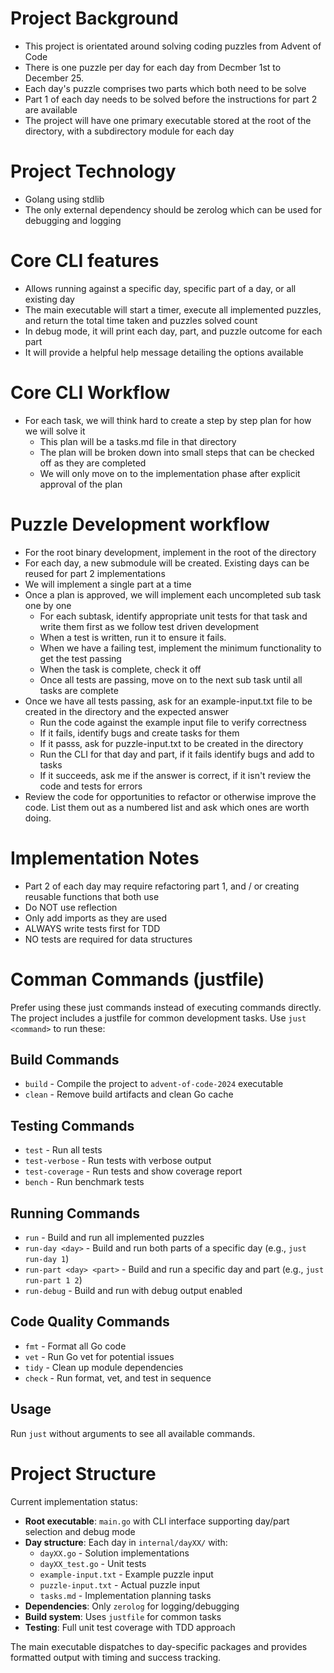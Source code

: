 # Project Background

- This project is orientated around solving coding puzzles from Advent of Code
- There is one puzzle per day for each day from Decmber 1st to December 25.
- Each day's puzzle comprises two parts which both need to be solve
- Part 1 of each day needs to be solved before the instructions for part 2 are available
- The project will have one primary executable stored at the root of the directory, with a subdirectory module for each day

# Project Technology

- Golang using stdlib
- The only external dependency should be zerolog which can be used for debugging and logging

# Core CLI features
- Allows running against a specific day, specific part of a day, or all existing day
- The main executable will start a timer, execute all implemented puzzles, and return the total time taken and puzzles solved count
- In debug mode, it will print each day, part, and puzzle outcome for each part
- It will provide a helpful help message detailing the options available

# Core CLI Workflow
- For each task, we will think hard to create a step by step plan for how we will solve it
    - This plan will be a tasks.md file in that directory
    - The plan will be broken down into small steps that can be checked off as they are completed
    - We will only move on to the implementation phase after explicit approval of the plan

# Puzzle Development workflow

- For the root binary development, implement in the root of the directory
- For each day, a new submodule will be created. Existing days can be reused for part 2 implementations
- We will implement a single part at a time
- Once a plan is approved, we will implement each uncompleted sub task one by one
    - For each subtask, identify appropriate unit tests for that task and write them first as we follow test driven development
    - When a test is written, run it to ensure it fails.
    - When we have a failing test, implement the minimum functionality to get the test passing
    - When the task is complete, check it off
    - Once all tests are passing, move on to the next sub task until all tasks are complete
- Once we have all tests passing, ask for an example-input.txt file to be created in the directory and the expected answer
    - Run the code against the example input file to verify correctness
    - If it fails, identify bugs and create tasks for them
    - If it passs, ask for puzzle-input.txt to be created in the directory
    - Run the CLI for that day and part, if it fails identify bugs and add to tasks
    - If it succeeds, ask me if the answer is correct, if it isn't review the code and tests for errors
- Review the code for opportunities to refactor or otherwise improve the code. List them out as a numbered list and ask which ones are worth doing.

# Implementation Notes

- Part 2 of each day may require refactoring part 1, and / or creating reusable functions that both use
- Do NOT use reflection
- Only add imports as they are used
- ALWAYS write tests first for TDD
- NO tests are required for data structures

# Comman Commands (justfile)

 Prefer using these just commands instead of executing commands directly. The project includes a justfile for common development tasks. Use `just <command>` to run these:

## Build Commands
- `build` - Compile the project to `advent-of-code-2024` executable
- `clean` - Remove build artifacts and clean Go cache

## Testing Commands  
- `test` - Run all tests
- `test-verbose` - Run tests with verbose output
- `test-coverage` - Run tests and show coverage report
- `bench` - Run benchmark tests

## Running Commands
- `run` - Build and run all implemented puzzles
- `run-day <day>` - Build and run both parts of a specific day (e.g., `just run-day 1`)
- `run-part <day> <part>` - Build and run a specific day and part (e.g., `just run-part 1 2`)
- `run-debug` - Build and run with debug output enabled

## Code Quality Commands
- `fmt` - Format all Go code
- `vet` - Run Go vet for potential issues  
- `tidy` - Clean up module dependencies
- `check` - Run format, vet, and test in sequence

## Usage
Run `just` without arguments to see all available commands.

# Project Structure

Current implementation status:
- **Root executable**: `main.go` with CLI interface supporting day/part selection and debug mode
- **Day structure**: Each day in `internal/dayXX/` with:
  - `dayXX.go` - Solution implementations
  - `dayXX_test.go` - Unit tests
  - `example-input.txt` - Example puzzle input
  - `puzzle-input.txt` - Actual puzzle input
  - `tasks.md` - Implementation planning tasks
- **Dependencies**: Only `zerolog` for logging/debugging
- **Build system**: Uses `justfile` for common tasks
- **Testing**: Full unit test coverage with TDD approach

The main executable dispatches to day-specific packages and provides formatted output with timing and success tracking.

